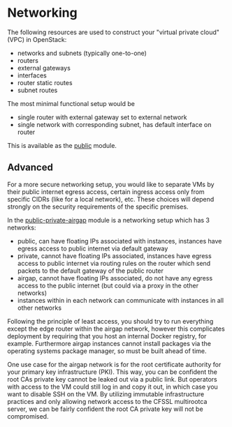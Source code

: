 # Networking

The following resources are used to construct your "virtual private cloud" (VPC)
in OpenStack:

- networks and subnets (typically one-to-one)
- routers
- external gateways
- interfaces
- router static routes
- subnet routes

The most minimal functional setup would be

- single router with external gateway set to external network
- single network with corresponding subnet, has default interface on router

This is available as the [public][networking-public] module.

[networking-public]: https://github.com/CanDIG/infrastructure/tree/master/tf-modules/openstack/networking/public

## Advanced

For a more secure networking setup, you would like to separate VMs by their
public internet egress access, certain ingress access only from specific CIDRs
(like for a local network), etc. These choices will depend strongly on the
security requirements of the specific premises.

In the [public-private-airgap][networking-public-private-airgap] module is a
networking setup which has 3 networks:

- public, can have floating IPs associated with instances, instances have
  egress access to public internet via default gateway
- private, cannot have floating IPs associated, instances have egress access to
  public internet via routing rules on the router which send packets to the
  default gateway of the public router
- airgap, cannot have floating IPs associated, do not have any egress access to
  the public internet (but could via a proxy in the other networks)
- instances within in each network can communicate with instances in all other networks

Following the principle of least access, you should try to run everything
except the edge router within the airgap network, however this complicates
deployment by requiring that you host an internal Docker registry, for example.
Furthermore airgap instances cannot install packages via the operating systems
package manager, so must be built ahead of time.

One use case for the airgap network is for the root certificate authority for
your primary key infrastructure (PKI). This way, you can be confident the root
CAs private key cannot be leaked out via a public link. But operators with
access to the VM could still log in and copy it out, in which case you want to
disable SSH on the VM. By utilizing immutable infrastructure practices and only
allowing network access to the CFSSL multirootca server, we can be fairly
confident the root CA private key will not be compromised.

[networking-public-private-airgap]: https://github.com/CanDIG/infrastructure/tree/master/tf-modules/openstack/networking/public-private-airgap
